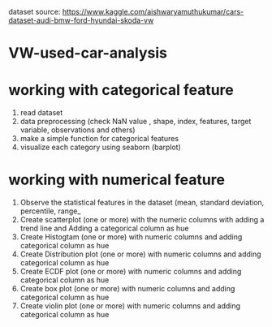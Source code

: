 
dataset source: https://www.kaggle.com/aishwaryamuthukumar/cars-dataset-audi-bmw-ford-hyundai-skoda-vw
# VW-used-car-analysis

# working with categorical feature
1. read dataset
2. data preprocessing (check NaN value , shape, index, features, target variable, observations and others)
3. make a simple function for categorical features
4. visualize each category using seaborn (barplot)

# working with numerical feature
1. Observe the statistical features in the dataset (mean, standard deviation, percentile, range_
2. Create scatterplot (one or more) with the numeric columns with adding a trend line and Adding a categorical column as hue
3. Create Histogtam (one or more) with numeric columns and adding categorical column as hue
4. Create Distribution plot (one or more) with numeric columns and adding categorical column as hue
5. Create ECDF plot (one or more) with numeric columns and adding categorical column as hue
6. Create box plot (one or more) with numeric columns and adding categorical column as hue
7. Create violin plot (one or more) with numeric columns and adding categorical column as hue

